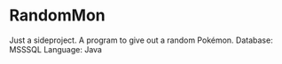 # RandomMon
Just a sideproject. A program to give out a random Pokémon. 
Database: MSSSQL
Language: Java
